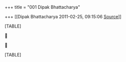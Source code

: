 +++
title = "001 Dipak Bhattacharya"

+++
[[Dipak Bhattacharya	2011-02-25, 09:15:06 [Source](https://groups.google.com/g/bvparishat/c/wCu6esLl04k)]]



[TABLE]





[TABLE]

  

